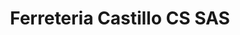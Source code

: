 ---
title: "Ferreteria Castillo CS SAS"
url: /inirida/ferreteria-castillo-cs-sas/
shop: Eisenwaren
---